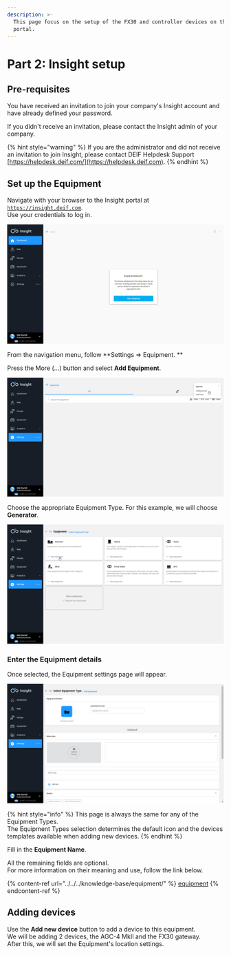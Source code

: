 ```yaml
---
description: >-
  This page focus on the setup of the FX30 and controller devices on the Insight
  portal.
---
```


# Part 2: Insight setup

## Pre-requisites

You have received an invitation to join your company's Insight account and have already defined your password.

If you didn't receive an invitation, please contact the Insight admin of your company.

{% hint style="warning" %}
If you are the administrator and did not receive an invitation to join Insight, please contact DEIF Helpdesk Support  [https://helpdesk.deif.com/](https://helpdesk.deif.com).
{% endhint %}

## Set up the Equipment

Navigate with your browser to the Insight portal at [`https://insight.deif.com`](https://insight.deif.com). \
Use your credentials to log in.

![When first logging in, Insight will feel very empty. Don't worry, we'll change that!](<../../../.gitbook/assets/image (18).png>)

From the navigation menu, follow **Settings => Equipment. **

Press the More (...) button and select **Add Equipment**.

![Equipment and Groups (of Equipment) are managed in this page](<../../../.gitbook/assets/image (19).png>)

Choose the appropriate Equipment Type. For this example, we will choose **Generator**.

![There are a variety of Equipment Types available for selection.](<../../../.gitbook/assets/image (20).png>)

### Enter the Equipment details

Once selected, the Equipment settings page will appear. 

![Creating a new Equipment](<../../../.gitbook/assets/image (21).png>)

{% hint style="info" %}
This page is always the same for any of the Equipment Types.\
The Equipment Types selection determines the default icon and the devices templates available when adding new devices.
{% endhint %}

Fill in the **Equipment Name**.

All the remaining fields are optional.\
For more information on their meaning and use, follow the link below.

{% content-ref url="../../../knowledge-base/equipment/" %}
[equipment](../../../knowledge-base/equipment/)
{% endcontent-ref %}

## Adding devices

Use the **Add new device** button to add a device to this equipment. \
We will be adding 2 devices,  the AGC-4 MkII and the FX30 gateway. \
After this, we will set the Equipment's location settings.
